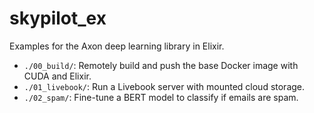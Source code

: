 # skypilot_ex

Examples for the Axon deep learning library in Elixir.

- `./00_build/`: Remotely build and push the base Docker image with CUDA and Elixir.
- `./01_livebook/`: Run a Livebook server with mounted cloud storage.
- `./02_spam/`: Fine-tune a BERT model to classify if emails are spam.
<!--- 
- `./03_ai_images/`: :construction: Fine-tune a vision transformer model to classify if images are AI-generated.
-->
